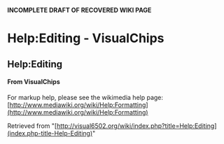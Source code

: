 **INCOMPLETE DRAFT OF RECOVERED WIKI PAGE**

# Help:Editing - VisualChips

## Help:Editing

#### From VisualChips

For markup help, please see the wikimedia help page: [http://www.mediawiki.org/wiki/Help:Formatting](http://www.mediawiki.org/wiki/Help:Formatting)

Retrieved from "[http://visual6502.org/wiki/index.php?title=Help:Editing](index.php-title-Help-Editing)"

